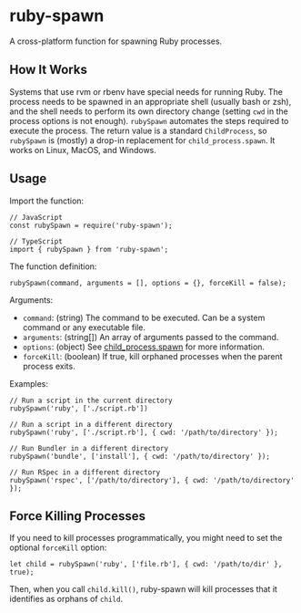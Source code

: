 # ruby-spawn

A cross-platform function for spawning Ruby processes.

## How It Works

Systems that use rvm or rbenv have special needs for running Ruby. The process needs to be spawned in an appropriate shell (usually bash or zsh), and the shell needs to perform its own directory change (setting `cwd` in the process options is not enough). `rubySpawn` automates the steps required to execute the process. The return value is a standard `ChildProcess`, so `rubySpawn` is (mostly) a drop-in replacement for `child_process.spawn`. It works on Linux, MacOS, and Windows.

## Usage

Import the function:

```
// JavaScript
const rubySpawn = require('ruby-spawn');

// TypeScript
import { rubySpawn } from 'ruby-spawn';
```

The function definition:

```
rubySpawn(command, arguments = [], options = {}, forceKill = false);
```

Arguments:

* `command`: (string) The command to be executed. Can be a system command or any executable file.
* `arguments`: (string[]) An array of arguments passed to the command.
* `options`: (object) See [child_process.spawn](https://nodejs.org/api/child_process.html#child_process_child_process_spawn_command_args_options) for more information.
* `forceKill`: (boolean) If true, kill orphaned processes when the parent process exits.

Examples:

```
// Run a script in the current directory
rubySpawn('ruby', ['./script.rb'])

// Run a script in a different directory
rubySpawn('ruby', ['./script.rb'], { cwd: '/path/to/directory' });

// Run Bundler in a different directory
rubySpawn('bundle', ['install'], { cwd: '/path/to/directory' });

// Run RSpec in a different directory
rubySpawn('rspec', ['/path/to/directory'], { cwd: '/path/to/directory' });
```

## Force Killing Processes

If you need to kill processes programmatically, you might need to set the optional `forceKill` option:

```
let child = rubySpawn('ruby', ['file.rb'], { cwd: '/path/to/dir' }, true);
```

Then, when you call `child.kill()`, ruby-spawn will kill processes that it identifies as orphans of `child`.
